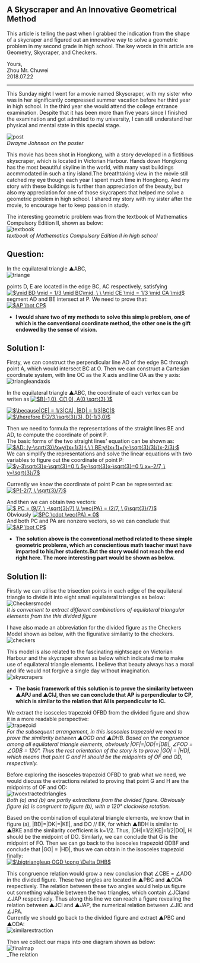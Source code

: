 ## A Skyscraper and An Innovative Geometrical Method      

This article is telling the past when I grabbed the indication from the shape of a skycraper and figured out an innovative way to solve 
a geometric problem in my second grade in high school. The key words in this article are Geometry, Skycraper, and Checkers.

Yours,       
Zhou Mr. Chuwei     
2018.07.22       
       
------------------------------------------------------------------------------------------------------           
      
      
          
          
          

  
    

This Sunday night I went for a movie named Skyscraper, with my sister who was in her significantly compressed summer vacation before her third year in high school. 
In the third year she would attend the college entrance examination. Despite that it has been more than five years since I finished the examination and got admitted to my university, 
I can still understand her physical and mental state in this special stage.     
     
![post](https://github.com/zhouchw5/geometric.github.io/blob/master/post.jpg)         
_Dwayne Johnson on the poster_          
         
         
       
     
This movie has been shot in Hongkong, with a story developed in a fictitious skyscraper, which is located in Victorian Harbour.
Hands down Hongkong has the most beautiful skyline in the world, with many vast buildings accmmodated in such a tiny island.The breathtaking view in the movie still catched my eye though each year I spent much time in Hongkong. And my story with these buildings is further than appreciation of the beauty, but also my appreciation for one of those skycrapers that helped me solve a geometric problem in high school. I shared my story with my sister after the movie, to encourage her to keep passion in study.          


The interesting geometric problem was from the textbook of Mathematics Compulsory Edition II, shown as below:       
![textbook](https://github.com/zhouchw5/geometric.github.io/blob/master/textbook.jpg)         
_textbook of Mathematics Compulsory Edition II in high school_          

     
     
      
## Question:      
      
      
In the equilateral triangle ▲ABC,       
![triange](https://github.com/zhouchw5/geometric.github.io/blob/master/figure.png)         

points D, E are located in the edge BC, AC respectively, satisfying      
<a href="https://www.codecogs.com/eqnedit.php?latex=$\mid&space;BD&space;\mid&space;=&space;1/3&space;\mid&space;BC\mid,&space;\&space;\&space;\mid&space;CE&space;\mid&space;=&space;1/3&space;\mid&space;CA&space;\mid$" target="_blank"><img src="https://latex.codecogs.com/gif.latex?$\mid&space;BD&space;\mid&space;=&space;1/3&space;\mid&space;BC\mid,&space;\&space;\&space;\mid&space;CE&space;\mid&space;=&space;1/3&space;\mid&space;CA&space;\mid$" title="$\mid BD \mid = 1/3 \mid BC\mid, \ \ \mid CE \mid = 1/3 \mid CA \mid$" /></a>         
segment AD and BE intersect at P. We need to prove that:     
<a href="https://www.codecogs.com/eqnedit.php?latex=$AP&space;\bot&space;CP$" target="_blank"><img src="https://latex.codecogs.com/gif.latex?$AP&space;\bot&space;CP$" title="$AP \bot CP$" /></a>            

- **I would share two of my methods to solve this simple problem, one of which is the conventional coordinate method, the other one is the gift endowed by the sense of vision.**     
                 
## Solution I:          
Firsty, we can construct the perpendicular line AO of the edge BC through point A, which would intersect BC at O. 
Then we can construct a Cartesian coordinate system, with line OC as the X axis and line OA as the y axis:    
![triangleandaxis](https://github.com/zhouchw5/geometric.github.io/blob/master/figure2.png)       


In the equilateral triangle ▲ABC, the coordinate of each vertex can be writen as 
<a href="https://www.codecogs.com/eqnedit.php?latex=$B(-1,0),&space;C(1,0),&space;A(0,\sqrt{3}&space;)$" target="_blank"><img src="https://latex.codecogs.com/gif.latex?$B(-1,0),&space;C(1,0),&space;A(0,\sqrt{3}&space;)$" title="$B(-1,0), C(1,0), A(0,\sqrt{3} )$" /></a>       

<a href="https://www.codecogs.com/eqnedit.php?latex=$\because|CE|&space;=&space;1/3|CA|,&space;|BD|&space;=&space;1/3|BC|$" target="_blank"><img src="https://latex.codecogs.com/gif.latex?$\because|CE|&space;=&space;1/3|CA|,&space;|BD|&space;=&space;1/3|BC|$" title="$\because|CE| = 1/3|CA|, |BD| = 1/3|BC|$" /></a>         
<a href="https://www.codecogs.com/eqnedit.php?latex=$\therefore&space;E(2/3,\sqrt{3}/3),&space;D(-1/3,0)$" target="_blank"><img src="https://latex.codecogs.com/gif.latex?$\therefore&space;E(2/3,\sqrt{3}/3),&space;D(-1/3,0)$" title="$\therefore E(2/3,\sqrt{3}/3), D(-1/3,0)$" /></a>       
                
                
Then we need to formula the representations of the straight lines BE and AD, to compute the coordinate of point P.         
The basic forms of the two straight lines' equation can be shown as:      
<a href="https://www.codecogs.com/eqnedit.php?latex=$AD:&space;(y-\sqrt{3})/x=y/(x&plus;1/3);\&space;\&space;\&space;BE:y/(x&plus;1)=(y-\sqrt{3}/3)/(x-2/3);$" target="_blank"><img src="https://latex.codecogs.com/gif.latex?$AD:&space;(y-\sqrt{3})/x=y/(x&plus;1/3);\&space;\&space;\&space;BE:y/(x&plus;1)=(y-\sqrt{3}/3)/(x-2/3);$" title="$AD: (y-\sqrt{3})/x=y/(x+1/3);\ \ \ BE:y/(x+1)=(y-\sqrt{3}/3)/(x-2/3);$" /></a>          
We can simplify the representations and solve the linear equations with two variables to figure out the coordinate of point P:         
<a href="https://www.codecogs.com/eqnedit.php?latex=$y-3\sqrt{3}x-\sqrt{3}=0&space;\\&space;5y-\sqrt{3}x-\sqrt{3}=0&space;\\&space;x=-2/7,&space;\&space;y=\sqrt{3}/7$" target="_blank"><img src="https://latex.codecogs.com/gif.latex?$y-3\sqrt{3}x-\sqrt{3}=0&space;\\&space;5y-\sqrt{3}x-\sqrt{3}=0&space;\\&space;x=-2/7,&space;\&space;y=\sqrt{3}/7$" title="$y-3\sqrt{3}x-\sqrt{3}=0 \\ 5y-\sqrt{3}x-\sqrt{3}=0 \\ x=-2/7, \ y=\sqrt{3}/7$" /></a>       
            
            
Currently we know the coordinate of point P can be represented as:      
<a href="https://www.codecogs.com/eqnedit.php?latex=$P(-2/7,&space;\&space;\sqrt{3}/7)$" target="_blank"><img src="https://latex.codecogs.com/gif.latex?$P(-2/7,&space;\&space;\sqrt{3}/7)$" title="$P(-2/7, \ \sqrt{3}/7)$" /></a>      

And then we can obtain two vectors:        
<a href="https://www.codecogs.com/eqnedit.php?latex=$&space;PC&space;=&space;(9/7,&space;\&space;-\sqrt{3}/7)&space;\\&space;\vec{PA}&space;=&space;(2/7,&space;\&space;6\sqrt{3}/7)$" target="_blank"><img src="https://latex.codecogs.com/gif.latex?$&space;PC&space;=&space;(9/7,&space;\&space;-\sqrt{3}/7)&space;\\&space;\vec{PA}&space;=&space;(2/7,&space;\&space;6\sqrt{3}/7)$" title="$ PC = (9/7, \ -\sqrt{3}/7) \\ \vec{PA} = (2/7, \ 6\sqrt{3}/7)$" /></a>       
Obviously <a href="https://www.codecogs.com/eqnedit.php?latex=$PC&space;\cdot&space;\vec{PA}&space;=&space;0$" target="_blank"><img src="https://latex.codecogs.com/gif.latex?$PC&space;\cdot&space;\vec{PA}&space;=&space;0$" title="$PC \cdot \vec{PA} = 0$" /></a>            
And both PC and PA are nonzero vectors, so we can conclude that          
<a href="https://www.codecogs.com/eqnedit.php?latex=$AP&space;\bot&space;CP$" target="_blank"><img src="https://latex.codecogs.com/gif.latex?$AP&space;\bot&space;CP$" title="$AP \bot CP$" /></a>           
            
- **The solution above is the conventional method related to these simple geometric problems, which an conscientious math teacher must have imparted to his/her students.But the story would not reach the end right here. The more interesting part would be shown as below.**            
              
## Solution II:            
Firstly we can utilise the trisection points in each edge of the equilateral triangle to divide it into eight small equilateral triangles as below:         
![Checkersmodel](https://github.com/zhouchw5/geometric.github.io/blob/master/Checkersmodel01.png)           
_It is convenient to extract different combinations of equilateral triangular elements from the this divided figure_             
         
I have also made an abbreviation for the divided figure as the Checkers Model shown as below, with the figurative similarity to the checkers.            
![checkers](https://github.com/zhouchw5/geometric.github.io/blob/master/checkers.jpg)              
           
This model is also related to the fascinating nightscape on Victorian Harbour and the skycraper shown as below which indicated me to make use of equilateral triangle elements. I believe that beauty always has a moral and life would not forgive a single day without imagination.               
![skyscrapers](https://github.com/zhouchw5/geometric.github.io/blob/master/skyscraper.jpg)             
           
           
           
           
           
          
- **The basic framework of this solution is to prove the similarity between ▲APJ and ▲CIJ, then we can conclude that AP is perpendicular to CP, which is similar to the relation that AI is perpendicular to IC.**             
            
            



We extract the isosceles trapezoid OFBD from the divided figure and show it in a more readable perspective:                
![trapezoid](https://github.com/zhouchw5/geometric.github.io/blob/master/extracted%20isosceles%20trapezoid.png)                      
_For the subsequent arrangement, in this isosceles trapezoid we need to prove the similarity between ▲OGD and ▲DHB. Based on the congruence among all equilateral triangle elements, obviously |OF|=|OD|=|DB|, ∠FOD = ∠ODB = 120°. Thus the rest orientation of the story is to prove |GO| = |HD|, which means that point G and H should be the midpoints of OF and OD, respectively._            
          
Before exploring the isosceles trapezoid OFBD to grab what we need, we would discuss the extractions related to proving that point G and H are the midpoints of OF and OD:                 
![twoextractedtriangles](https://github.com/zhouchw5/geometric.github.io/blob/master/extraction01.png)          
_Both (a) and (b) are partly extractions from the divided figure. Obviously figure (a) is congruent to figure (b), with a 120° clockwise rotation._          
          
Based on the combination of equilateral triangle elements, we know that in figure (a), |BD|=|DK|=|KE|, and DO // EK, for which ▲BDH is similar to ▲BKE and the similarity coefficient is k=1/2. Thus, |DH|=1/2|KE|=1/2|DO|, H should be the midpoint of DO. Similarly, we can conclude that G is the midpoint of FO. Then we can go back to the isosceles trapezoid ODBF and conclude that |GO| = |HD|, thus we can obtain in the isosceles trapezoid finally:            
<a href="https://www.codecogs.com/eqnedit.php?latex=$\bigtriangleup&space;OGD&space;\cong&space;\Delta&space;DHB$" target="_blank"><img src="https://latex.codecogs.com/gif.latex?$\bigtriangleup&space;OGD&space;\cong&space;\Delta&space;DHB$" title="$\bigtriangleup OGD \cong \Delta DHB$" /></a>           
             
             
This congruence relation would grow a new conclusion that ∠CBE = ∠ADO in the divided figure. These two angles are located in ▲PBC and ▲ODA respectively. The relation between these two angles would help us figure out something valuable between the two triangles, which contain ∠JCIand ∠JAP respectively. Thus along this line we can reach a figure revealing the relation between ▲JCI and ▲JAP, the numerical relation between ∠JIC and ∠JPA.         
Currently we should go back to the divided figure and extract ▲PBC and ▲ODA:             
![similarextraction](https://github.com/zhouchw5/geometric.github.io/blob/master/twosimilartriangles.png)             
                
Then we collect our maps into one diagram shown as below:         
![finalmap](https://github.com/zhouchw5/geometric.github.io/blob/master/finalmap.png)            
_The relation 


            


   

            
            
    




    
